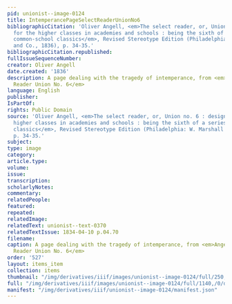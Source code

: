 ```yaml
---
pid: unionist--image-0124
title: IntemperancePageSelectReaderUnionNo6
bibliographicCitation: 'Oliver Angell, <em>The select reader, or, Union no. 6 : designed
  for the higher classes in academies and schools : being the sixth of a series of
  common-school classics</em>, Revised Stereotype Edition (Philadelphia: W. Marshall
  and Co., 1836), p. 34-35.'
bibliographicCitation.republished: 
fullIssueSequenceNumber: 
creator: Oliver Angell
date.created: '1836'
description: A page dealing with the tragedy of intemperance, from <em>Angell's Select
  Reader Union No. 6</em>
language: English
publisher: 
IsPartOf: 
rights: Public Domain
source: 'Oliver Angell, <em>The select reader, or, Union no. 6 : designed for the
  higher classes in academies and schools : being the sixth of a series of common-school
  classics</em>, Revised Stereotype Edition (Philadelphia: W. Marshall and Co., 1836),
  p. 34-35.'
subject: 
type: image
category: 
article.type: 
volume: 
issue: 
transcription: 
scholarlyNotes: 
commentary: 
relatedPeople: 
featured: 
repeated: 
relatedImage: 
relatedText: unionist--text-0370
relatedTextIssue: 1834-04-10 p.04.70
filename: 
caption: A page dealing with the tragedy of intemperance, from <em>Angell's Select
  Reader Union No. 6</em>
order: '527'
layout: items_item
collection: items
thumbnail: "/img/derivatives/iiif/images/unionist--image-0124/full/250,/0/default.jpg"
full: "/img/derivatives/iiif/images/unionist--image-0124/full/1140,/0/default.jpg"
manifest: "/img/derivatives/iiif/unionist--image-0124/manifest.json"
---
```

